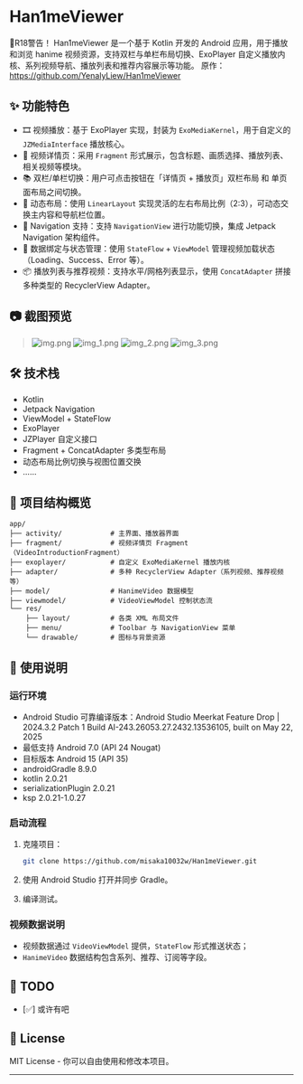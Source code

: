 # Han1meViewer
🔞R18警告！
Han1meViewer 是一个基于 Kotlin 开发的 Android 应用，用于播放和浏览 hanime 视频资源，支持双栏与单栏布局切换、ExoPlayer 自定义播放内核、系列视频导航、播放列表和推荐内容展示等功能。
原作：https://github.com/YenalyLiew/Han1meViewer

## ✨ 功能特色

* 🎞️ 视频播放：基于 ExoPlayer 实现，封装为 `ExoMediaKernel`，用于自定义的 `JZMediaInterface` 播放核心。
* 📄 视频详情页：采用 `Fragment` 形式展示，包含标题、画质选择、播放列表、相关视频等模块。
* 📚 双栏/单栏切换：用户可点击按钮在「详情页 + 播放页」双栏布局 和 单页面布局之间切换。
* 🎨 动态布局：使用 `LinearLayout` 实现灵活的左右布局比例（2:3），可动态交换主内容和导航栏位置。
* 🧭 Navigation 支持：支持 `NavigationView` 进行功能切换，集成 Jetpack Navigation 架构组件。
* 🔄 数据绑定与状态管理：使用 `StateFlow` + `ViewModel` 管理视频加载状态（Loading、Success、Error 等）。
* 📦 播放列表与推荐视频：支持水平/网格列表显示，使用 `ConcatAdapter` 拼接多种类型的 RecyclerView Adapter。

## 📷 截图预览

> ![img.png](img.png) ![img_1.png](img_1.png)
> ![img_2.png](img_2.png)
> ![img_3.png](img_3.png)

## 🛠️ 技术栈

* Kotlin
* Jetpack Navigation
* ViewModel + StateFlow
* ExoPlayer
* JZPlayer 自定义接口
* Fragment + ConcatAdapter 多类型布局
* 动态布局比例切换与视图位置交换
* ......

## 📂 项目结构概览

```
app/
├── activity/            # 主界面、播放器界面
├── fragment/            # 视频详情页 Fragment（VideoIntroductionFragment）
├── exoplayer/           # 自定义 ExoMediaKernel 播放内核
├── adapter/             # 多种 RecyclerView Adapter（系列视频、推荐视频等）
├── model/               # HanimeVideo 数据模型
├── viewmodel/           # VideoViewModel 控制状态流
└── res/
    ├── layout/          # 各类 XML 布局文件
    ├── menu/            # Toolbar 与 NavigationView 菜单
    └── drawable/        # 图标与背景资源
```

## 🧪 使用说明

### 运行环境

* Android Studio 可靠编译版本：Android Studio Meerkat Feature Drop | 2024.3.2 Patch 1 
Build AI-243.26053.27.2432.13536105, built on May 22, 2025
* 最低支持 Android 7.0 (API 24 Nougat)
* 目标版本 Android 15 (API 35)
* androidGradle 8.9.0
* kotlin 2.0.21
* serializationPlugin 2.0.21
* ksp 2.0.21-1.0.27

### 启动流程

1. 克隆项目：

   ```bash
   git clone https://github.com/misaka10032w/Han1meViewer.git
   ```

2. 使用 Android Studio 打开并同步 Gradle。

3. 编译测试。

### 视频数据说明

* 视频数据通过 `VideoViewModel` 提供，`StateFlow` 形式推送状态；
* `HanimeVideo` 数据结构包含系列、推荐、订阅等字段。


## 🧩 TODO

* [✅] 或许有吧


## 📄 License

MIT License - 你可以自由使用和修改本项目。

---

